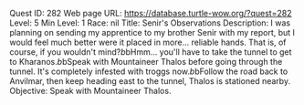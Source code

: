 Quest ID: 282
Web page URL: https://database.turtle-wow.org/?quest=282
Level: 5
Min Level: 1
Race: nil
Title: Senir's Observations
Description: I was planning on sending my apprentice to my brother Senir with my report, but I would feel much better were it placed in more... reliable hands. That is, of course, if you wouldn't mind?$b$bHmm... you'll have to take the tunnel to get to Kharanos.$b$bSpeak with Mountaineer Thalos before going through the tunnel. It's completely infested with troggs now.$b$bFollow the road back to Anvilmar, then keep heading east to the tunnel, Thalos is stationed nearby.
Objective: Speak with Mountaineer Thalos.
